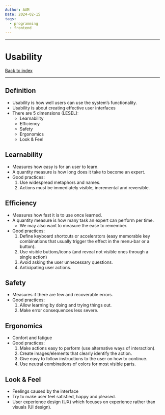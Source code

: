 ```yaml
---
Author: AAM
Date: 2024-02-15
tags:
  - programming
  - frontend
---
```


---
# Usability

[Back to index](../GUI.md)

---

## Definition

- Usability is how well users can use the system’s functionality.
- Usability is about creating effective user interfaces
- There are 5 dimensions (LESEL):
	- Learnability
	- Efficiency
	- Safety
	- Ergonomics
	- Look & Feel

## Learnability

- Measures how easy is for an user to learn.
- A quantity measure is how long does it take to become an expert.
- Good practices:
	1. Use widespread metaphors and names.
	2. Actions must be immediately visible, incremental and reversible.

## Efficiency

- Measures how fast it is to use once learned.
- A quantity measure is how many task an expert can perform per time.
	- We may also want to measure the ease to remember.
- Good practices:
	1. Define keyboard shortcuts or accelerators (easy memorable key combinations that usually trigger the effect in the menu-bar or a button).
	2. Use visible buttons/icons (and reveal not visible ones through a single action)
	3. Avoid asking the user unnecessary questions.
	4. Anticipating user actions.

## Safety

- Measures if there are few and recoverable errors.
- Good practices:
	1. Allow learning by doing and trying things out.
	2. Make error consequences less severe.
## Ergonomics

- Confort and fatigue
- Good practices:
	1. Make actions easy to perform (use alternative ways of interaction).
	2. Create images/elements that clearly identify the action.
	3. Give easy to follow instructions to the user on how to continue.
	4. Use neutral combinations of colors for most visible parts.
## Look & Feel

- Feelings caused by the interface
- Try to make user feel satisfied, happy and pleased.
- User experience design (UX) which focuses on experience rather than visuals (UI design).